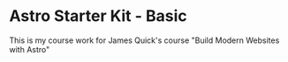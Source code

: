 # Astro Starter Kit - Basic

This is my course work for James Quick's course "Build Modern Websites with Astro"
